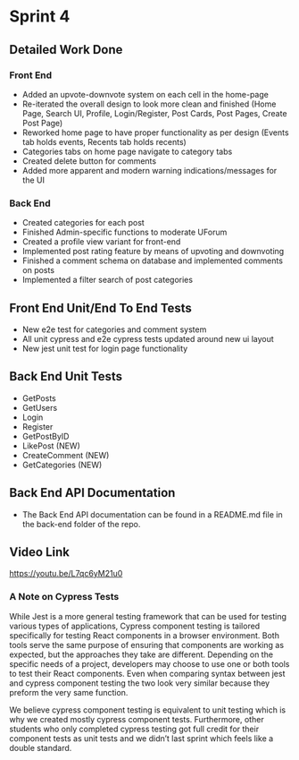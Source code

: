 # Sprint 4
## Detailed Work Done
### Front End
- Added an upvote-downvote system on each cell in the home-page
- Re-iterated the overall design to look more clean and finished (Home Page, Search UI, Profile, Login/Register, Post Cards, Post Pages, Create Post Page)
- Reworked home page to have proper functionality as per design (Events tab holds events, Recents tab holds recents)
- Categories tabs on home page navigate to category tabs
- Created delete button for comments
- Added more apparent and modern warning indications/messages for the UI

### Back End
- Created categories for each post
- Finished Admin-specific functions to moderate UForum
- Created a profile view variant for front-end
- Implemented post rating feature by means of upvoting and downvoting
- Finished a comment schema on database and implemented comments on posts
- Implemented a filter search of post categories 

## Front End Unit/End To End Tests
- New e2e test for categories and comment system
- All unit cypress and e2e cypress tests updated around new ui layout
- New jest unit test for login page functionality

## Back End Unit Tests
- GetPosts
- GetUsers
- Login
- Register
- GetPostByID
- LikePost (NEW)
- CreateComment (NEW)
- GetCategories (NEW)

## Back End API Documentation

- The Back End API documentation can be found in a README.md file in the back-end folder of the repo.

## Video Link
https://youtu.be/L7qc6yM21u0

### A Note on Cypress Tests
While Jest is a more general testing framework that can be used for testing various types of applications, Cypress component testing is tailored specifically for testing React components in a browser environment. Both tools serve the same purpose of ensuring that components are working as expected, but the approaches they take are different. Depending on the specific needs of a project, developers may choose to use one or both tools to test their React components. Even when comparing syntax between jest and cypress component testing the two look very similar because they preform the very same function.

We believe cypress component testing is equivalent to unit testing which is why we created mostly cypress component tests. Furthermore, other students who only completed cypress testing got full credit for their component tests as unit tests and we didn’t last sprint which feels like a double standard.
